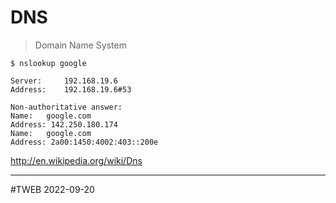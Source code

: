 # DNS
> Domain Name System

``` shell shell
$ nslookup google

Server:		192.168.19.6
Address:	192.168.19.6#53

Non-authoritative answer:
Name:	google.com
Address: 142.250.180.174
Name:	google.com
Address: 2a00:1450:4002:403::200e
```

 http://en.wikipedia.org/wiki/Dns

---
#TWEB 2022-09-20